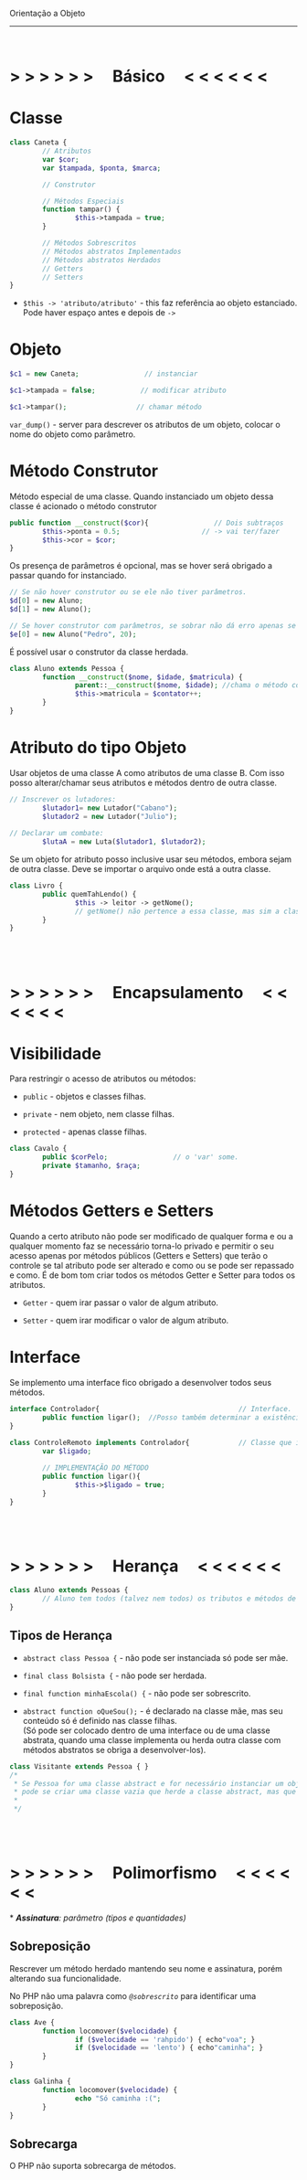 Orientação a Objeto
***
<br/>
 
# > > > > > > &nbsp; &nbsp; Básico &nbsp; &nbsp; < < < < < <

# Classe

```php
class Caneta {
        // Atributos
        var $cor;  		 
        var $tampada, $ponta, $marca;

        // Construtor

        // Métodos Especiais
        function tampar() {     	                
                $this->tampada = true;        
        }

        // Métodos Sobrescritos
        // Métodos abstratos Implementados
        // Métodos abstratos Herdados
        // Getters
        // Setters
}
```

* `$this -> 'atributo/atributo'`   -  this faz referência ao objeto estanciado. Pode haver espaço antes e depois de ` -> `

# Objeto

```php
$c1 = new Caneta;                // instanciar

$c1->tampada = false;	        // modificar atributo

$c1->tampar();                 // chamar método
```

`var_dump()` - server para descrever os atributos de um objeto, colocar o nome do objeto como parâmetro.

# Método Construtor

Método especial de uma classe. Quando instanciado um objeto dessa classe é acionado o método construtor
```php
public function __construct($cor){                // Dois subtraços 
        $this->ponta = 0.5;                    // -> vai ter/fazer
        $this->cor = $cor;                   
}
```
Os presença de parâmetros é opcional, mas se hover será obrigado a passar quando for instanciado.

```php
// Se não hover construtor ou se ele não tiver parâmetros.
$d[0] = new Aluno;
$d[1] = new Aluno();  

// Se hover construtor com parâmetros, se sobrar não dá erro apenas se faltar.
$e[0] = new Aluno("Pedro", 20);              
```

É possível usar o construtor da classe herdada.

```php
class Aluno extends Pessoa {
        function __construct($nome, $idade, $matricula) {
                parent::__construct($nome, $idade); //chama o método construtor de Pessoa para ajuda a construir um aluno.
                $this->matricula = $contator++;
        }
}
```

# Atributo do tipo Objeto

Usar objetos de uma classe A como atributos de uma classe B. Com isso posso alterar/chamar seus atributos e métodos dentro de outra classe.

```php
// Inscrever os lutadores:
        $lutador1= new Lutador("Cabano");
        $lutador2 = new Lutador("Julio");
 
// Declarar um combate:
        $lutaA = new Luta($lutador1, $lutador2);
```

Se um objeto for atributo posso inclusive usar seu métodos, embora sejam de outra classe. Deve se importar o arquivo onde está a outra classe.

```php
class Livro {
        public quemTahLendo() {
                $this -> leitor -> getNome();   
                // getNome() não pertence a essa classe, mas sim a classe da qual leitor foi instanciado.
        }
}
```

<br/><br/> 

# > > > > > > &nbsp; &nbsp; Encapsulamento &nbsp; &nbsp; < < < < < <

# Visibilidade

Para restringir o acesso de atributos ou métodos:

* `public`  - objetos e classes filhas.

* `private`  - nem objeto, nem classe filhas.

* `protected` - apenas classe filhas.

```php
class Cavalo {
        public $corPelo;                // o 'var' some.
        private $tamanho, $raça;
}
```

# Métodos Getters e Setters

Quando a certo atributo não pode ser modificado de qualquer forma e ou a qualquer momento faz se necessário torna-lo privado e permitir o seu acesso apenas por métodos públicos (Getters e Setters) que terão o controle se tal atributo pode ser alterado e como ou se pode ser repassado e como. É de bom tom criar todos os métodos Getter e Setter para todos os atributos.

* `Getter` - quem irar passar o valor de algum atributo.

* `Setter` - quem irar modificar o valor de algum atributo.

# Interface

Se implemento uma interface fico obrigado a desenvolver todos seus métodos.
```php
interface Controlador{                                  // Interface.
        public function ligar();  //Posso também determinar a existência de parâmetros.                        
}
 
class ControleRemoto implements Controlador{            // Classe que implementa a Interface.
        var $ligado;

        // IMPLEMENTAÇÃO DO MÉTODO
        public function ligar(){
                $this->$ligado = true;
        }
}
```

<br/><br/>

# > > > > > > &nbsp; &nbsp; Herança &nbsp; &nbsp; < < < < < <

```php
class Aluno extends Pessoas {
        // Aluno tem todos (talvez nem todos) os tributos e métodos de Pessoas.
}
```

## Tipos de Herança

* `abstract class Pessoa {` - não pode ser instanciada só pode ser mãe.

* `final class Bolsista {` - não pode ser herdada.

* `final function minhaEscola() {` - não pode ser sobrescrito.

* `abstract function oQueSou();` - é declarado na classe mãe, mas seu conteúdo só é definido nas classe filhas.  
(Só pode ser colocado dentro de uma interface ou de uma classe abstrata, quando uma classe implementa ou herda outra classe com métodos abstratos se obriga a desenvolver-los).

```php
class Visitante extends Pessoa { }
/* 
 * Se Pessoa for uma classe abstract e for necessário instanciar um objeto só com suas características 
 * pode se criar uma classe vazia que herde a classe abstract, mas que permita que objeto seja estanciados. 
 *
 */
```

<br/><br/>

# > > > > > > &nbsp; &nbsp; Polimorfismo &nbsp; &nbsp; < < < < < <

\* _**Assinatura**: parâmetro (tipos e quantidades)_


## Sobreposição

Rescrever um método herdado mantendo seu nome e assinatura, porém alterando sua funcionalidade.

No PHP não uma palavra como _`@sobrescrito`_ para identificar uma sobreposição.

```php
class Ave {
        function locomover($velocidade) {
                if ($velocidade == 'rahpido') { echo"voa"; }
                if ($velocidade == 'lento') { echo"caminha"; }
        }
}

class Galinha {
        function locomover($velocidade) {
                echo "Só caminha :(";
        }
}
```

## Sobrecarga

O PHP não suporta sobrecarga de métodos.